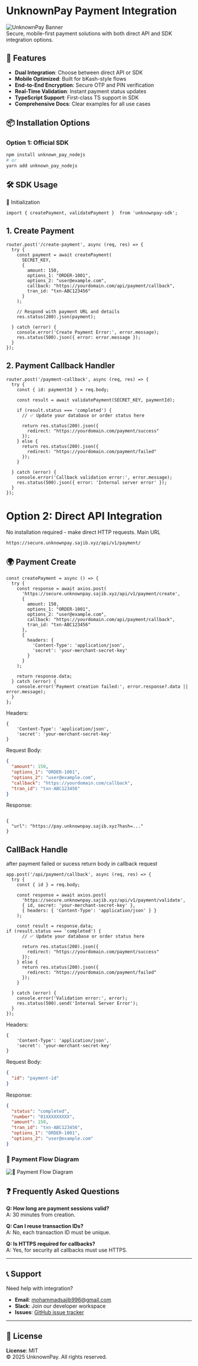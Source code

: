 # UnknownPay Payment Integration

![UnknownPay Banner](https://via.placeholder.com/1200x400?text=UnknownPay+Secure+Payments)  
Secure, mobile-first payment solutions with both direct API and SDK integration options.

## 🔑 Features

- **Dual Integration**: Choose between direct API or SDK
- **Mobile Optimized**: Built for bKash-style flows
- **End-to-End Encryption**: Secure OTP and PIN verification
- **Real-Time Validation**: Instant payment status updates
- **TypeScript Support**: First-class TS support in SDK
- **Comprehensive Docs**: Clear examples for all use cases

## 📦 Installation Options

### Option 1: Official SDK

```bash
npm install unknown_pay_nodejs
# or
yarn add unknown_pay_nodejs
```

## 🛠️ SDK Usage

🔹 Initialization

```
import { createPayment, validatePayment }  from 'unknownpay-sdk';
```

## 1. Create Payment

```
router.post('/create-payment', async (req, res) => {
  try {
    const payment = await createPayment(
      SECRET_KEY,
      {
        amount: 150,
        options_1: "ORDER-1001",
        options_2: "user@example.com",
        callback: "https://yourdomain.com/api/payment/callback",
        tran_id: "txn-ABC123456"
      }
    );

    // Respond with payment URL and details
    res.status(200).json(payment);

  } catch (error) {
    console.error('Create Payment Error:', error.message);
    res.status(500).json({ error: error.message });
  }
});
```

## 2. Payment Callback Handler

```
router.post('/payment-callback', async (req, res) => {
  try {
    const { id: paymentId } = req.body;

    const result = await validatePayment(SECRET_KEY, paymentId);

    if (result.status === 'completed') {
      // ✅ Update your database or order status here

      return res.status(200).json({
        redirect: "https://yourdomain.com/payment/success"
      });
    } else {
      return res.status(200).json({
        redirect: "https://yourdomain.com/payment/failed"
      });
    }

  } catch (error) {
    console.error('Callback validation error:', error.message);
    res.status(500).json({ error: 'Internal server error' });
  }
});

```

# Option 2: Direct API Integration

No installation required - make direct HTTP requests.
Main URL

```
https://secure.unknownpay.sajib.xyz/api/v1/payment/
```

## 🌍 Payment Create

```text
const createPayment = async () => {
  try {
    const response = await axios.post(
      'https://secure.unknownpay.sajib.xyz/api/v1/payment/create',
      {
        amount: 150,
        options_1: "ORDER-1001",
        options_2: "user@example.com",
        callback: "https://yourdomain.com/api/payment/callback",
        tran_id: "txn-ABC123456"
      },
      {
        headers: {
          'Content-Type': 'application/json',
          'secret': 'your-merchant-secret-key'
        }
      }
    );

    return response.data;
  } catch (error) {
    console.error('Payment creation failed:', error.response?.data || error.message);
  }
};
```

Headers:

```headers
{
    'Content-Type': 'application/json',
    'secret': 'your-merchant-secret-key'
}
```

Request Body:

```json
{
  "amount": 150,
  "options_1": "ORDER-1001",
  "options_2": "user@example.com",
  "callback": "https://yourdomain.com/callback",
  "tran_id": "txn-ABC123456"
}
```

Response:

```

{
  "url": "https://pay.unknownpay.sajib.xyz?hash=..."
}

```

## CallBack Handle

after payment failed or sucess return body in callback request

```
app.post('/api/payment/callback', async (req, res) => {
  try {
    const { id } = req.body;

    const response = await axios.post(
      'https://secure.unknownpay.sajib.xyz/api/v1/payment/validate',
      { id, secret: 'your-merchant-secret-key' },
      { headers: { 'Content-Type': 'application/json' } }
    );

    const result = response.data;
if (result.status === 'completed') {
      // ✅ Update your database or order status here

      return res.status(200).json({
        redirect: "https://yourdomain.com/payment/success"
      });
    } else {
      return res.status(200).json({
        redirect: "https://yourdomain.com/payment/failed"
      });
    }

  } catch (error) {
    console.error('Validation error:', error);
    res.status(500).send('Internal Server Error');
  }
});

```

Headers:

```headers
{
    'Content-Type': 'application/json',
    'secret': 'your-merchant-secret-key'
}
```

Request Body:

```json
{
  "id": "payment-id"
}
```

Response:

```json
{
  "status": "completed",
  "number": "01XXXXXXXXX",
  "amount": 150,
  "tran_id": "txn-ABC123456",
  "options_1": "ORDER-1001",
  "options_2": "user@example.com"
}
```

### 🔄 Payment Flow Diagram

![🔄 Payment Flow Diagram](https://sajib.xyz/unknownpay/Payment_Flow_Diagram.png)

## ❓ Frequently Asked Questions

**Q: How long are payment sessions valid?**  
A: 30 minutes from creation.

**Q: Can I reuse transaction IDs?**  
A: No, each transaction ID must be unique.

**Q: Is HTTPS required for callbacks?**  
A: Yes, for security all callbacks must use HTTPS.

---

## 📞 Support

Need help with integration?

- **Email**: [mohammadsajib996@gmail.com](mailto:mohammadsajib996@gmail.com)
- **Slack**: Join our developer workspace
- **Issues**: [GitHub issue tracker](https://github.com/sajibhub/unknown_pay_nodejs/issues)

---

## 📄 License

**License**: MIT  
© 2025 UnknownPay. All rights reserved.
